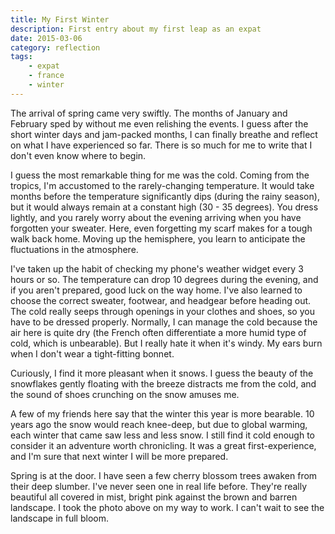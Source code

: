```yaml
---
title: My First Winter
description: First entry about my first leap as an expat
date: 2015-03-06
category: reflection
tags:
    - expat
    - france
    - winter
---
```


The arrival of spring came very swiftly. The months of January and February sped by without me even relishing the events. I guess after the short winter days and jam-packed months, I can finally breathe and reflect on what I have experienced so far. There is so much for me to write that I don't even know where to begin.

I guess the most remarkable thing for me was the cold. Coming from the tropics, I'm accustomed to the rarely-changing temperature. It would take months before the temperature significantly dips (during the rainy season), but it would always remain at a constant high (30 - 35 degrees). You dress lightly, and you rarely worry about the evening arriving when you have forgotten your sweater. Here, even forgetting my scarf makes for a tough walk back home. Moving up the hemisphere, you learn to anticipate the fluctuations in the atmosphere.

I've taken up the habit of checking my phone's weather widget every 3 hours or so. The temperature can drop 10 degrees during the evening, and if you aren't prepared, good luck on the way home. I've also learned to choose the correct sweater, footwear, and headgear before heading out. The cold really seeps through openings in your clothes and shoes, so you have to be dressed properly. Normally, I can manage the cold because the air here is quite dry (the French often differentiate a more humid type of cold, which is unbearable). But I really hate it when it's windy. My ears burn when I don't wear a tight-fitting bonnet.

Curiously, I find it more pleasant when it snows. I guess the beauty of the snowflakes gently floating with the breeze distracts me from the cold, and the sound of shoes crunching on the snow amuses me.

A few of my friends here say that the winter this year is more bearable. 10 years ago the snow would reach knee-deep, but due to global warming, each winter that came saw less and less snow. I still find it cold enough to consider it an adventure worth chronicling. It was a great first-experience, and I'm sure that next winter I will be more prepared.

Spring is at the door. I have seen a few cherry blossom trees awaken from their deep slumber. I've never seen one in real life before. They're really beautiful all covered in mist, bright pink against the brown and barren landscape. I took the photo above on my way to work. I can't wait to see the landscape in full bloom.
